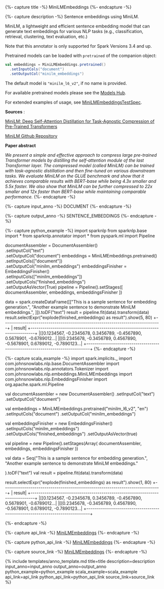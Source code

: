 {%- capture title -%}
MiniLMEmbeddings
{%- endcapture -%}

{%- capture description -%}
Sentence embeddings using MiniLM.

MiniLM, a lightweight and efficient sentence embedding model that can generate text embeddings
for various NLP tasks (e.g., classification, retrieval, clustering, text evaluation, etc.)

Note that this annotator is only supported for Spark Versions 3.4 and up.

Pretrained models can be loaded with `pretrained` of the companion object:

```scala
val embeddings = MiniLMEmbeddings.pretrained()
  .setInputCols("document")
  .setOutputCol("minilm_embeddings")
```

The default model is `"minilm_l6_v2"`, if no name is provided.

For available pretrained models please see the
[Models Hub](https://sparknlp.org/models?q=MiniLM).

For extended examples of usage, see
[MiniLMEmbeddingsTestSpec](https://github.com/JohnSnowLabs/spark-nlp/blob/master/src/test/scala/com/johnsnowlabs/nlp/embeddings/MiniLMEmbeddingsTestSpec.scala).

**Sources** :

[MiniLM: Deep Self-Attention Distillation for Task-Agnostic Compression of Pre-Trained Transformers](https://arxiv.org/abs/2002.10957)

[MiniLM Github Repository](https://github.com/microsoft/MiniLM)

**Paper abstract**

*We present a simple and effective approach to compress large pre-trained Transformer models
by distilling the self-attention module of the last Transformer layer. The compressed model
(called MiniLM) can be trained with task-agnostic distillation and then fine-tuned on various
downstream tasks. We evaluate MiniLM on the GLUE benchmark and show that it achieves comparable
results with BERT-base while being 4.3x smaller and 5.5x faster. We also show that MiniLM can
be further compressed to 22x smaller and 12x faster than BERT-base while maintaining comparable
performance.*
{%- endcapture -%}

{%- capture input_anno -%}
DOCUMENT
{%- endcapture -%}

{%- capture output_anno -%}
SENTENCE_EMBEDDINGS
{%- endcapture -%}

{%- capture python_example -%}
import sparknlp
from sparknlp.base import *
from sparknlp.annotator import *
from pyspark.ml import Pipeline

documentAssembler = DocumentAssembler() \
    .setInputCol("text") \
    .setOutputCol("document")
embeddings = MiniLMEmbeddings.pretrained() \
    .setInputCols(["document"]) \
    .setOutputCol("minilm_embeddings")
embeddingsFinisher = EmbeddingsFinisher() \
    .setInputCols(["minilm_embeddings"]) \
    .setOutputCols("finished_embeddings") \
    .setOutputAsVector(True)
pipeline = Pipeline().setStages([
    documentAssembler,
    embeddings,
    embeddingsFinisher
])

data = spark.createDataFrame([["This is a sample sentence for embedding generation.",
    "Another example sentence to demonstrate MiniLM embeddings.",
]]).toDF("text")
result = pipeline.fit(data).transform(data)
result.selectExpr("explode(finished_embeddings) as result").show(5, 80)
+--------------------------------------------------------------------------------+
|                                                                          result|
+--------------------------------------------------------------------------------+
|[[0.1234567, -0.2345678, 0.3456789, -0.4567890, 0.5678901, -0.6789012...|
|[[0.2345678, -0.3456789, 0.4567890, -0.5678901, 0.6789012, -0.7890123...|
+--------------------------------------------------------------------------------+
{%- endcapture -%}

{%- capture scala_example -%}
import spark.implicits._
import com.johnsnowlabs.nlp.base.DocumentAssembler
import com.johnsnowlabs.nlp.annotators.Tokenizer
import com.johnsnowlabs.nlp.embeddings.MiniLMEmbeddings
import com.johnsnowlabs.nlp.EmbeddingsFinisher
import org.apache.spark.ml.Pipeline

val documentAssembler = new DocumentAssembler()
  .setInputCol("text")
  .setOutputCol("document")

val embeddings = MiniLMEmbeddings.pretrained("minilm_l6_v2", "en")
  .setInputCols("document")
  .setOutputCol("minilm_embeddings")

val embeddingsFinisher = new EmbeddingsFinisher()
  .setInputCols("minilm_embeddings")
  .setOutputCols("finished_embeddings")
  .setOutputAsVector(true)

val pipeline = new Pipeline().setStages(Array(
  documentAssembler,
  embeddings,
  embeddingsFinisher
))

val data = Seq("This is a sample sentence for embedding generation.",
"Another example sentence to demonstrate MiniLM embeddings."

).toDF("text")
val result = pipeline.fit(data).transform(data)

result.selectExpr("explode(finished_embeddings) as result").show(1, 80)
+--------------------------------------------------------------------------------+
|                                                                          result|
+--------------------------------------------------------------------------------+
|[[0.1234567, -0.2345678, 0.3456789, -0.4567890, 0.5678901, -0.6789012...|
|[[0.2345678, -0.3456789, 0.4567890, -0.5678901, 0.6789012, -0.7890123...|
+--------------------------------------------------------------------------------+

{%- endcapture -%}

{%- capture api_link -%}
[MiniLMEmbeddings](/api/com/johnsnowlabs/nlp/embeddings/MiniLMEmbeddings)
{%- endcapture -%}

{%- capture python_api_link -%}
[MiniLMEmbeddings](/api/python/reference/autosummary/sparknlp/annotator/embeddings/minilm_embeddings/index.html#sparknlp.annotator.embeddings.minilm_embeddings.MiniLMEmbeddings)
{%- endcapture -%}

{%- capture source_link -%}
[MiniLMEmbeddings](https://github.com/JohnSnowLabs/spark-nlp/tree/master/src/main/scala/com/johnsnowlabs/nlp/embeddings/MiniLMEmbeddings.scala)
{%- endcapture -%}

{% include templates/anno_template.md
title=title
description=description
input_anno=input_anno
output_anno=output_anno
python_example=python_example
scala_example=scala_example
api_link=api_link
python_api_link=python_api_link
source_link=source_link
%}